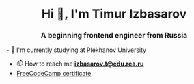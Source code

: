 <h1 align="center">Hi 👋, I'm Timur Izbasarov</h1>
<h3 align="center">A beginning frontend engineer from Russia</h3>
- 🔭 I'm currently studying at Plekhanov University

- 📫 How to reach me **izbasarov.t@edu.rea.ru**
- <a href='https://www.freecodecamp.org/certification/fcc5c26cd21-2c16-4218-9fbb-7ef445e60fc3/responsive-web-design'>FreeCodeCamp certificate</a>
<p align="left">
</p>
